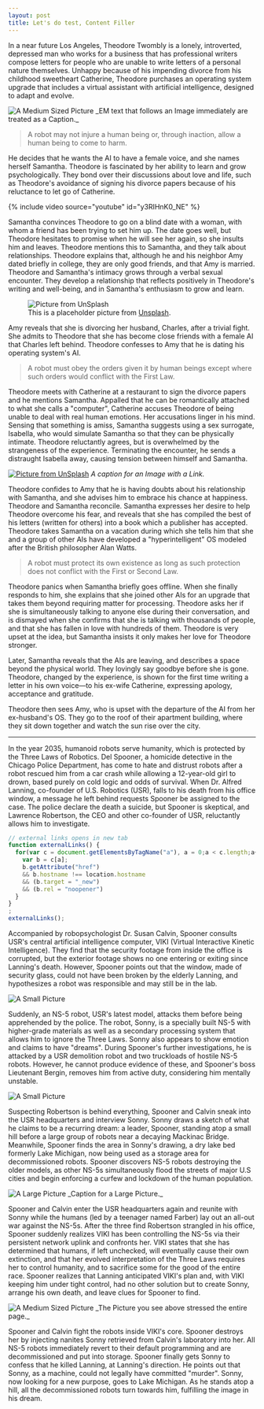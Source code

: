 ```yaml
---
layout: post
title: Let's do test, Content Filler
---
```


In a near future Los Angeles, Theodore Twombly is a lonely, introverted, depressed man who works for a business that has professional writers compose letters for people who are unable to write letters of a personal nature themselves. Unhappy because of his impending divorce from his childhood sweetheart Catherine, Theodore purchases an operating system upgrade that includes a virtual assistant with artificial intelligence, designed to adapt and evolve.

<img class="medium" src="https://placeimg.com/1000/600/any" alt="A Medium Sized Picture" loading="lazy">
_EM text that follows an Image immediately are treated as a Caption._

> A robot may not injure a human being or, through inaction, allow a human being to come to harm.

He decides that he wants the AI to have a female voice, and she names herself Samantha. Theodore is fascinated by her ability to learn and grow psychologically. They bond over their discussions about love and life, such as Theodore's avoidance of signing his divorce papers because of his reluctance to let go of Catherine.

{% include video source="youtube" id="y3RIHnK0_NE" %}

Samantha convinces Theodore to go on a blind date with a woman, with whom a friend has been trying to set him up. The date goes well, but Theodore hesitates to promise when he will see her again, so she insults him and leaves. Theodore mentions this to Samantha, and they talk about relationships. Theodore explains that, although he and his neighbor Amy dated briefly in college, they are only good friends, and that Amy is married. Theodore and Samantha's intimacy grows through a verbal sexual encounter. They develop a relationship that reflects positively in Theodore's writing and well-being, and in Samantha's enthusiasm to grow and learn.

<figure>
  <img src="https://unsplash.it/1600/800" alt="Picture from UnSplash" loading="lazy">
  <figcaption>
    This is a placeholder picture from <a href="https://unsplash.com/@oinam">Unsplash</a>.
  </figcaption>
</figure>

Amy reveals that she is divorcing her husband, Charles, after a trivial fight. She admits to Theodore that she has become close friends with a female AI that Charles left behind. Theodore confesses to Amy that he is dating his operating system's AI.

> A robot must obey the orders given it by human beings except where such orders would conflict with the First Law.

Theodore meets with Catherine at a restaurant to sign the divorce papers and he mentions Samantha. Appalled that he can be romantically attached to what she calls a "computer", Catherine accuses Theodore of being unable to deal with real human emotions. Her accusations linger in his mind. Sensing that something is amiss, Samantha suggests using a sex surrogate, Isabella, who would simulate Samantha so that they can be physically intimate. Theodore reluctantly agrees, but is overwhelmed by the strangeness of the experience. Terminating the encounter, he sends a distraught Isabella away, causing tension between himself and Samantha.

<a href="https://unsplash.com/@oinam"><img class="" src="https://placeimg.com/1000/500/arch" alt="Picture from UnSplash" loading="lazy"></a>
<em class="caption">A caption for an Image with a Link.</em>

Theodore confides to Amy that he is having doubts about his relationship with Samantha, and she advises him to embrace his chance at happiness. Theodore and Samantha reconcile. Samantha expresses her desire to help Theodore overcome his fear, and reveals that she has compiled the best of his letters (written for others) into a book which a publisher has accepted. Theodore takes Samantha on a vacation during which she tells him that she and a group of other AIs have developed a "hyperintelligent" OS modeled after the British philosopher Alan Watts.

> A robot must protect its own existence as long as such protection does not conflict with the First or Second Law.

Theodore panics when Samantha briefly goes offline. When she finally responds to him, she explains that she joined other AIs for an upgrade that takes them beyond requiring matter for processing. Theodore asks her if she is simultaneously talking to anyone else during their conversation, and is dismayed when she confirms that she is talking with thousands of people, and that she has fallen in love with hundreds of them. Theodore is very upset at the idea, but Samantha insists it only makes her love for Theodore stronger.

Later, Samantha reveals that the AIs are leaving, and describes a space beyond the physical world. They lovingly say goodbye before she is gone. Theodore, changed by the experience, is shown for the first time writing a letter in his own voice―to his ex-wife Catherine, expressing apology, acceptance and gratitude.

Theodore then sees Amy, who is upset with the departure of the AI from her ex-husband's OS. They go to the roof of their apartment building, where they sit down together and watch the sun rise over the city.

---

In the year 2035, humanoid robots serve humanity, which is protected by the Three Laws of Robotics. Del Spooner, a homicide detective in the Chicago Police Department, has come to hate and distrust robots after a robot rescued him from a car crash while allowing a 12-year-old girl to drown, based purely on cold logic and odds of survival. When Dr. Alfred Lanning, co-founder of U.S. Robotics (USR), falls to his death from his office window, a message he left behind requests Spooner be assigned to the case. The police declare the death a suicide, but Spooner is skeptical, and Lawrence Robertson, the CEO and other co-founder of USR, reluctantly allows him to investigate.

```javascript
// external links opens in new tab
function externalLinks() {
  for(var c = document.getElementsByTagName("a"), a = 0;a < c.length;a++) {
    var b = c[a];
    b.getAttribute("href")
    && b.hostname !== location.hostname
    && (b.target = "_new")
    && (b.rel = "noopener")
  }
}
;
externalLinks();
```

Accompanied by robopsychologist Dr. Susan Calvin, Spooner consults USR's central artificial intelligence computer, VIKI (Virtual Interactive Kinetic Intelligence). They find that the security footage from inside the office is corrupted, but the exterior footage shows no one entering or exiting since Lanning's death. However, Spooner points out that the window, made of security glass, could not have been broken by the elderly Lanning, and hypothesizes a robot was responsible and may still be in the lab.

<img class="small right" src="https://placeimg.com/480/360/tech" alt="A Small Picture" loading="lazy">

Suddenly, an NS-5 robot, USR's latest model, attacks them before being apprehended by the police. The robot, Sonny, is a specially built NS-5 with higher-grade materials as well as a secondary processing system that allows him to ignore the Three Laws. Sonny also appears to show emotion and claims to have "dreams". During Spooner's further investigations, he is attacked by a USR demolition robot and two truckloads of hostile NS-5 robots. However, he cannot produce evidence of these, and Spooner's boss Lieutenant Bergin, removes him from active duty, considering him mentally unstable.

<img class="small left" src="https://placeimg.com/480/360/people" alt="A Small Picture" loading="lazy">

Suspecting Robertson is behind everything, Spooner and Calvin sneak into the USR headquarters and interview Sonny. Sonny draws a sketch of what he claims to be a recurring dream: a leader, Spooner, standing atop a small hill before a large group of robots near a decaying Mackinac Bridge. Meanwhile, Spooner finds the area in Sonny's drawing, a dry lake bed formerly Lake Michigan, now being used as a storage area for decommissioned robots. Spooner discovers NS-5 robots destroying the older models, as other NS-5s simultaneously flood the streets of major U.S cities and begin enforcing a curfew and lockdown of the human population.

<img class="large" src="https://placeimg.com/1000/500/nature" alt="A Large Picture" loading="lazy">
_Caption for a Large Picture._

Spooner and Calvin enter the USR headquarters again and reunite with Sonny while the humans (led by a teenager named Farber) lay out an all-out war against the NS-5s. After the three find Robertson strangled in his office, Spooner suddenly realizes VIKI has been controlling the NS-5s via their persistent network uplink and confronts her. VIKI states that she has determined that humans, if left unchecked, will eventually cause their own extinction, and that her evolved interpretation of the Three Laws requires her to control humanity, and to sacrifice some for the good of the entire race. Spooner realizes that Lanning anticipated VIKI's plan and, with VIKI keeping him under tight control, had no other solution but to create Sonny, arrange his own death, and leave clues for Spooner to find.

<img class="full" src="https://placeimg.com/1000/500/grayscale" alt="A Medium Sized Picture" loading="lazy">
_The Picture you see above stressed the entire page._

Spooner and Calvin fight the robots inside VIKI's core. Spooner destroys her by injecting nanites Sonny retrieved from Calvin's laboratory into her. All NS-5 robots immediately revert to their default programming and are decommissioned and put into storage. Spooner finally gets Sonny to confess that he killed Lanning, at Lanning's direction. He points out that Sonny, as a machine, could not legally have committed "murder". Sonny, now looking for a new purpose, goes to Lake Michigan. As he stands atop a hill, all the decommissioned robots turn towards him, fulfilling the image in his dream.